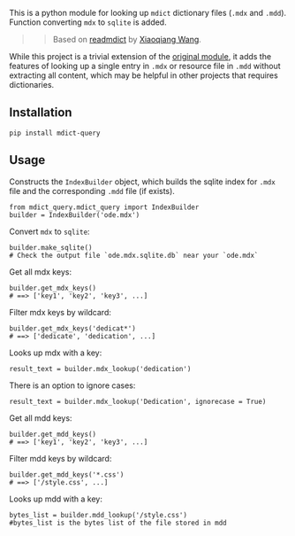 This is a python module for looking up `mdict` dictionary files (`.mdx` and `.mdd`). Function converting `mdx` to `sqlite` is added.

>>Based on [readmdict](https://bitbucket.org/xwang/mdict-analysis) by [Xiaoqiang Wang](http://bitbucket.org/xwang/).

While this project is a trivial extension of the [original module](https://bitbucket.org/xwang/mdict-analysis), it adds the features of looking up a single entry in `.mdx` or resource file in `.mdd` without extracting all content, which may be helpful in other projects that requires dictionaries.
## Installation

`pip install mdict-query`

## Usage

Constructs the `IndexBuilder` object, which builds the sqlite index for `.mdx` file and the corresponding `.mdd` file (if exists).

    from mdict_query.mdict_query import IndexBuilder
    builder = IndexBuilder('ode.mdx')

Convert `mdx` to `sqlite`:  
```
builder.make_sqlite()
# Check the output file `ode.mdx.sqlite.db` near your `ode.mdx`
```


Get all mdx keys:

    builder.get_mdx_keys()
    # ==> ['key1', 'key2', 'key3', ...]

Filter mdx keys by wildcard:

    builder.get_mdx_keys('dedicat*')
    # ==> ['dedicate', 'dedication', ...]

Looks up mdx with a key:

    result_text = builder.mdx_lookup('dedication')

There is an option to ignore cases:

    result_text = builder.mdx_lookup('Dedication', ignorecase = True)
    
Get all mdd keys:

    builder.get_mdd_keys()
    # ==> ['key1', 'key2', 'key3', ...]

Filter mdd keys by wildcard:

    builder.get_mdd_keys('*.css')
    # ==> ['/style.css', ...]
    
Looks up mdd with a key:

    bytes_list = builder.mdd_lookup('/style.css')
    #bytes_list is the bytes list of the file stored in mdd

